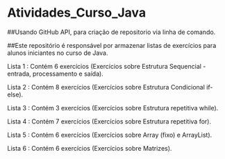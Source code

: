 # Atividades_Curso_Java

##Usando GitHub API, para criação de repositorio via linha de comando.

##Este repositório é responsável por armazenar  listas de exercícios para alunos iniciantes no curso de Java.

Lista 1 : Contém 6 exercícios (Exercícios sobre Estrutura Sequencial - entrada, processamento e saída).

Lista 2 : Contém 8 exercícios (Exercícios sobre Estrutura Condicional if-else).

Lista 3 : Contém 3 exercícios (Exercícios sobre Estrutura repetitiva while).

Lista 4 : Contém 7 exercícios (Exercícios sobre Estrutura repetitiva for).

Lista 5 : Contém 6 exercícios (Exercícios sobre Array (fixo) e ArrayList).

Lista 6 : Contém 6 exercícios (Exercícios sobre Matrizes).
